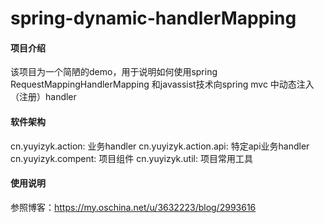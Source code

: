 # spring-dynamic-handlerMapping

#### 项目介绍
该项目为一个简陋的demo，用于说明如何使用spring RequestMappingHandlerMapping 和javassist技术向spring mvc 中动态注入（注册）handler

#### 软件架构
cn.yuyizyk.action: 业务handler
cn.yuyizyk.action.api: 特定api业务handler
cn.yuyizyk.compent: 项目组件
cn.yuyizyk.util: 项目常用工具



#### 使用说明
参照博客：https://my.oschina.net/u/3632223/blog/2993616
